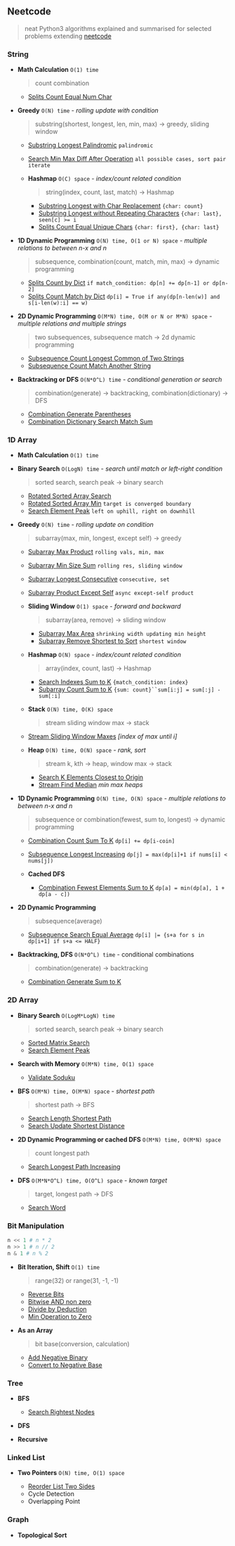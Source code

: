 ## Neetcode

> neat Python3 algorithms explained and summarised for selected problems extending [neetcode](https://neetcode.io/practice)

### String

- **Math Calculation** `O(1) time`
    
    > count combination

    - [Splits Count Equal Num Char](./src/string/splits_count_equal_num_char.py)

- **Greedy** `O(N) time` - *rolling update with condition*
    
    > substring(shortest, longest, len, min, max) -> greedy, sliding window

    - [Substring Longest Palindromic](./src/string/substring_longest_palindromic.py) `palindromic`
    - [Search Min Max Diff After Operation](./src/array/search_min_max_diff_with_operation.py) `all possible cases, sort pair iterate`

    - **Hashmap** `O(C) space` - *index/count related condition*
    
        > string(index, count, last, match) -> Hashmap

        - [Substring Longest with Char Replacement](./src/string/substring_longest_char_replacement.py) `{char: count}`
        - [Substring Longest without Repeating Characters](./src/string/substring_longest_without_repeating_characters.py) `{char: last}, seen[c] >= i`
        - [Splits Count Equal Unique Chars](./src/string/splits_count_equal_unique_chars.py) `{char: first}, {char: last}`

- **1D Dynamic Programming** `O(N) time, O(1 or N) space` - *multiple relations to between n-x and n*

    > subsequence, combination(count, match, min, max) -> dynamic programming

    - [Splits Count by Dict](./src/string/splits_count_by_dict.py.) `if match_condition: dp[n] += dp[n-1] or dp[n-2]`
    - [Splits Count Match by Dict](./src/string/splits_count_match_by_dict.py.) `dp[i] = True if any(dp[n-len(w)] and s[i-len(w):i] == w)`
    
- **2D Dynamic Programming** `O(M*N) time, O(M or N or M*N) space` - *multiple relations and multiple strings* 

    > two subsequences, subsequence match -> 2d dynamic programming

    - [Subsequence Count Longest Common of Two Strings](./src/string/subsequence_count_longest_common_two_strings.py.py)
    - [Subsequence Count Match Another String](./src/string/subsequence_count_match_target.py)

- **Backtracking or DFS** `O(N*O^L) time` - *conditional generation or search* 

    > combination(generate) -> backtracking, combination(dictionary) -> DFS

    - [Combination Generate Parentheses](./src/string/combination_generate_parentheses.py)
    - [Combination Dictionary Search Match Sum](./src/string/combination_dictionary_search_match_sum.py)



### 1D Array


- **Math Calculation** `O(1) time`

- **Binary Search** `O(LogN) time` - *search until match or left-right condition* 

    > sorted search, search peak -> binary search
    
    - [Rotated Sorted Array Search](./src/array/rotated_sorted_array_search.py)
    - [Rotated Sorted Array Min](./src/array/rotated_sorted_array_min.py) `target is converged boundary`
    - [Search Element Peak](./src/array/search_element_peak.py) `left on uphill, right on downhill`

- **Greedy** `O(N) time` - *rolling update on condition* 

    > subarray(max, min, longest, except self) -> greedy

    - [Subarray Max Product](./src/array/subarray_max_product.py) `rolling vals, min, max`
    - [Subarray Min Size Sum](./src/array/subarray_min_size_sum.py) `rolling res, sliding window`
    - [Subarray Longest Consecutive](./src/array/subarray_longest_consecutive.py) `consecutive, set`
    - [Subarray Product Except Self](./src/array/subarray_product_except_self.py) `async except-self product`
    
    - **Sliding Window** `O(1) space` - *forward and backward* 

        > subarray(area, remove) -> sliding window

        - [Subarray Max Area](./src/array/subarray_max_area.py) `shrinking width updating min height`
        - [Subarray Remove Shortest to Sort](./src/array/subarray_remove_shortest_to_sort.py) `shortest window`
    
    - **Hashmap** `O(N) space` - *index/count related condition* 
    
        > array(index, count, last) -> Hashmap

        - [Search Indexes Sum to K](./src/array/search_indexes_sum_to_k.py) `{match_condition: index}`
        - [Subarray Count Sum to K](./src/array/subarray_count_sum_to_k.py) `{sum: count}``sum[i:j] = sum[:j] - sum[:i]`

    - **Stack** `O(N) time, O(K) space`

        > stream sliding window max -> stack

    - [Stream Sliding Window Maxes](./src/array/stream_sliding_window_maxes.py) *[index of max until i]*

    - **Heap** `O(N) time, O(N) space` - *rank, sort* 
    
        > stream k, kth -> heap, window max -> stack

        - [Search K Elements Closest to Origin](./src/array/search_k_elements_closest_to_origin.py)
        - [Stream Find Median](./src/array/stream_find_median.py) *min max heaps*
        

- **1D Dynamic Programming** `O(N) time, O(N) space` - *multiple relations to between n-x and n* 

    > subsequence or combination(fewest, sum to, longest) -> dynamic programming

    - [Combination Count Sum To K](./src/array/combination_count_sum_to_k.py) `dp[i] += dp[i-coin]`
    - [Subsequence Longest Increasing](./src/array/subsequence_longest_increasing.py.) `dp[j] = max(dp[i]+1 if nums[i] < nums[j])`

    - **Cached DFS**

        - [Combination Fewest Elements Sum to K](./src/array/combination_generate_sum_to_k.py) `dp[a] = min(dp[a], 1 + dp[a - c])`

- **2D Dynamic Programming**

    > subsequence(average)

    - [Subsequence Search Equal Average](./src/array/subsequence_search_equal_average.py) `dp[i] |= {s+a for s in dp[i+1] if s+a <= HALF}`

- **Backtracking, DFS** `O(N*O^L) time` - conditional combinations 

    > combination(generate) -> backtracking

    - [Combination Generate Sum to K](./src/array/combination_generate_sum_to_k.py)


### 2D Array

- **Binary Search** `O(LogM*LogN) time`

    > sorted search, search peak -> binary search

    - [Sorted Matrix Search](./src/array_2d/sorted_matrix_search.py)
    - [Search Element Peak](./src/array_2d/search_element_peak.py)

- **Search with Memory** `O(M*N) time, O(1) space`

    - [Validate Soduku](./src/array_2d/validate_soduku.py)

- **BFS** `O(M*N) time, O(M*N) space` - *shortest path* 

    > shortest path -> BFS

    - [Search Length Shortest Path](./src/array_2d/search_length_shortest_path.py)
    - [Search Update Shortest Distance](./src/array_2d/search_update_shortest_distance.py.py)

- **2D Dynamic Programming or cached DFS** `O(M*N) time, O(M*N) space`

    > count longest path

    - [Search Longest Path Increasing](./src/array_2d/search_longest_path_increasing.py)

- **DFS** `O(M*N*O^L) time, O(O^L) space` - *known target* 

    > target, longest path -> DFS

    - [Search Word](./src/array_2d/search_word.py)


### Bit Manipulation

```python
n << 1 # n * 2 
n >> 1 # n // 2 
n & 1 # n % 2
```

- **Bit Iteration, Shift** `O(1) time`

    > range(32) or range(31, -1, -1)

    - [Reverse Bits](./src/bit/reverse_bits.py)
    - [Bitwise AND non zero](./src/bit/bitwise_and_non_zero.py)
    - [Divide by Deduction](./src/bit/divide_by_deduction.py)
    - [Min Operation to Zero](./src/bit/min_operation_to_zero.py)

- **As an Array**

    > bit base(conversion, calculation)

    - [Add Negative Binary](./src/bit/add_nega_binary.py)
    - [Convert to Negative Base](./src/bit/convert_to_neg_base.py)


### Tree

- **BFS**

    - [Search Rightest Nodes](./src/tree/search_rightest_nodes.py)

- **DFS**

- **Recursive**


### Linked List

- **Two Pointers** `O(N) time, O(1) space`

    - [Reorder List Two Sides](./src/linked_list/reorder_list_two_sides.py)
    - Cycle Detection
    - Overlapping Point

### Graph

- **Topological Sort**
